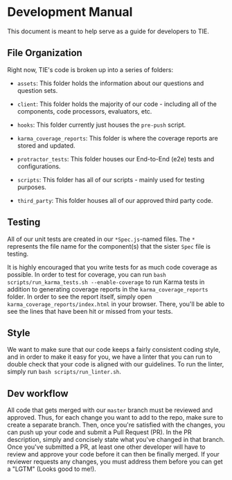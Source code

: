 # Development Manual

This document is meant to help serve as a guide for developers to TIE.

## File Organization

Right now, TIE's code is broken up into a series of folders:

* `assets`: This folder holds the information about our questions and question sets.

* `client`: This folder holds the majority of our code - including all of the components, code processors, evaluators, etc.

* `hooks`: This folder currently just houses the `pre-push` script.

* `karma_coverage_reports`: This folder is where the coverage reports are stored and updated.

* `protractor_tests`: This folder houses our End-to-End (e2e) tests and configurations.

* `scripts`: This folder has all of our scripts - mainly used for testing purposes.

* `third_party`: This folder houses all of our approved third party code.

## Testing

All of our unit tests are created in our `*Spec.js`-named files. The `*` represents the file name for the component(s) that the sister `Spec` file is testing.

It is highly encouraged that you write tests for as much code coverage as possible. In order to test for coverage, you can run `bash scripts/run_karma_tests.sh --enable-coverage` to run Karma tests in addition to generating coverage reports
in the `karma_coverage_reports` folder. In order to see the report itself, simply open `karma_coverage_reports/index.html` in your browser. There, you'll be able to see the lines that have been hit or missed from your tests.

## Style

We want to make sure that our code keeps a fairly consistent coding style, and in order to make it easy for you, we have a linter that you can run to double check that your code is aligned with our guidelines.
To run the linter, simply run `bash scripts/run_linter.sh`.

## Dev workflow

All code that gets merged with our `master` branch must be reviewed and approved.
Thus, for each change you want to add to the repo, make sure to create a separate branch. Then, once you're satisfied with the changes, you can push up your code and submit a Pull Request (PR).
In the PR description, simply and concisely state what you've changed in that branch.
Once you've submitted a PR, at least one other developer will have to review and approve your code before it can then be finally merged. If your reviewer requests any changes, you must address them before you can get a "LGTM" (Looks good to me!).